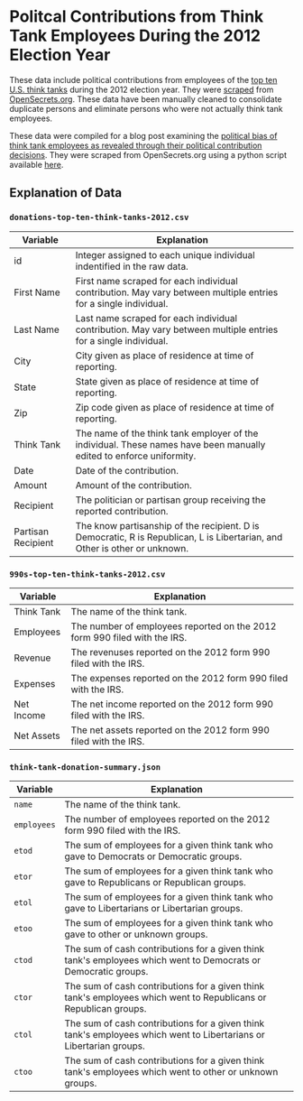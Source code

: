 # Politcal Contributions from Think Tank Employees During the 2012 Election Year

These data include political contributions from employees of the [top ten U.S. think tanks](http://gotothinktank.com/dev1/wp-content/uploads/2014/01/GoToReport2013.pdf) during the 2012 election year. They were [scraped](https://github.com/tvanantwerp/opensecrets-scraper) from [OpenSecrets.org](https://www.opensecrets.org/). These data have been manually cleaned to consolidate duplicate persons and eliminate persons who were not actually think tank employees.

These data were compiled for a blog post examining the [political bias of think tank employees as revealed through their political contribution decisions](http://tomvanantwerp.com/think-tank-partisanship). They were scraped from OpenSecrets.org using a python script available [here](https://github.com/tvanantwerp/opensecrets-scraper).

## Explanation of Data

### `donations-top-ten-think-tanks-2012.csv`

| Variable | Explanation |
| --- | --- |
| id | Integer assigned to each unique individual indentified in the raw data. |
| First Name | First name scraped for each individual contribution. May vary between multiple entries for a single individual. |
| Last Name | Last name scraped for each individual contribution. May vary between multiple entries for a single individual. |
| City | City given as place of residence at time of reporting. |
| State | State given as place of residence at time of reporting. |
| Zip | Zip code given as place of residence at time of reporting. |
| Think Tank | The name of the think tank employer of the individual. These names have been manually edited to enforce uniformity. |
| Date | Date of the contribution. |
| Amount | Amount of the contribution. |
| Recipient | The politician or partisan group receiving the reported contribution. |
| Partisan Recipient | The know partisanship of the recipient. D is Democratic, R is Republican, L is Libertarian, and Other is other or unknown. |

### `990s-top-ten-think-tanks-2012.csv`

| Variable | Explanation |
| --- | --- |
| Think Tank | The name of the think tank. |
| Employees | The number of employees reported on the 2012 form 990 filed with the IRS. |
| Revenue | The revenuses reported on the 2012 form 990 filed with the IRS. |
| Expenses | The expenses reported on the 2012 form 990 filed with the IRS. |
| Net Income | The net income reported on the 2012 form 990 filed with the IRS. |
| Net Assets | The net assets reported on the 2012 form 990 filed with the IRS. |

### `think-tank-donation-summary.json`

| Variable | Explanation |
| --- | --- |
| `name` | The name of the think tank. |
| `employees` | The number of employees reported on the 2012 form 990 filed with the IRS. |
| `etod` | The sum of employees for a given think tank who gave to Democrats or Democratic groups. |
| `etor` | The sum of employees for a given think tank who gave to Republicans or Republican groups. |
| `etol` | The sum of employees for a given think tank who gave to Libertarians or Libertarian groups. |
| `etoo` | The sum of employees for a given think tank who gave to other or unknown groups. |
| `ctod` | The sum of cash contributions for a given think tank's employees which went to Democrats or Democratic groups. |
| `ctor` | The sum of cash contributions for a given think tank's employees which went to Republicans or Republican groups. |
| `ctol` | The sum of cash contributions for a given think tank's employees which went to Libertarians or Libertarian groups. |
| `ctoo` | The sum of cash contributions for a given think tank's employees which went to other or unknown groups. |